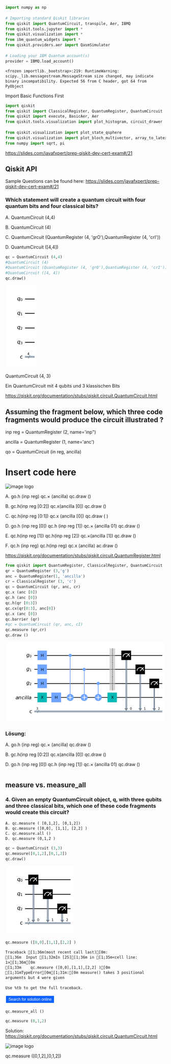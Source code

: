 ```python
import numpy as np

# Importing standard Qiskit libraries
from qiskit import QuantumCircuit, transpile, Aer, IBMQ
from qiskit.tools.jupyter import *
from qiskit.visualization import *
from ibm_quantum_widgets import *
from qiskit.providers.aer import QasmSimulator

# Loading your IBM Quantum account(s)
provider = IBMQ.load_account()
```

    <frozen importlib._bootstrap>:219: RuntimeWarning: scipy._lib.messagestream.MessageStream size changed, may indicate binary incompatibility. Expected 56 from C header, got 64 from PyObject


Import Basic Functions First


```python
import qiskit
from qiskit import ClassicalRegister, QuantumRegister, QuantumCircuit
from qiskit import execute, BasicAer, Aer
from qiskit.tools.visualization import plot_histogram, circuit_drawer

from qiskit.visualization import plot_state_qsphere
from qiskit.visualization import plot_bloch_multivector, array_to_latex
from numpy import sqrt, pi
```

https://slides.com/javafxpert/prep-qiskit-dev-cert-exam#/21

## Qiskit API

Sample Questions can be found here: 
https://slides.com/javafxpert/prep-qiskit-dev-cert-exam#/21


### Which statement will create a quantum circuit with four quantum bits and four classical bits?

A. QuantumCircuit (4,4)

B. QuantumCircuit (4)

С. QuantumCircuit (QuantumRegister (4, 'grO'),QuantumRegister (4, 'crI'))

D. QuantumCircuit ([4,4])




```python
qc = QuantumCircuit (4,4)
#QuantumCircuit (4)
#QuantumCircuit (QuantumRegister (4, 'grO'),QuantumRegister (4, 'crI'))
#QuantumCircuit ([4, 4])
qc.draw()
```




    
![png](output_5_0.png)
    



QuantumCircuit (4, 3) 

Ein QuantumCircuit mit 4 qubits und 3 klassischen Bits


https://qiskit.org/documentation/stubs/qiskit.circuit.QuantumCircuit.html

## Assuming the fragment below, which three code fragments would produce the circuit illustrated ?

inp reg = QuantumRegister (2, name='inp")

ancilla = QuantumRegister (1, name='anc')

qo = QuantumCircuit (in reg, ancilla)

# Insert code here

![image logo](/quiskit-python-samples/MyFirstSample/sampe-question-3.png)

A. go.h (inp reg)
qc.× (ancilla)
qc.draw ()

B. gc.h(inp reg [0:2])
qc.x(ancilla [0])
qc.draw ()

C. qc.h(inp reg [0:1])
qc.x (ancilla [0])
qc.draw ( )

D. go.h (inp reg [0]) qc.h (inp reg [1])
qc.× (ancilla 01)
qc.draw ()

E. qc.h(inp reg [1]) qc.h(inp reg [2])
qc.×(ancilla [1])
qc.draw ()

F. qc.h (inp reg) qc.h(inp reg)
qc.x (ancilla)
ac.draw ()


https://qiskit.org/documentation/stubs/qiskit.circuit.QuantumRegister.html




```python
from qiskit import QuantumRegister, ClassicalRegister, QuantumCircuit
qr = QuantumRegister (3,'g')
anc = QuantumRegister(1, 'ancilla')
cr = ClassicalRegister (3, 'c')
qc = QuantumCircuit (qr, anc, cr)
qc.x (anc [0])
qc.h (anc [0])
qc.h(qr [0:3])
qc.cx(qr[0:3], anc[0])
qc.x (anc [0])
qc.barrier (qr)
#qc = QuantumCircuit (qr, anc, cI)
qc.measure (qr,cr)
qc.draw ()
```




    
![png](output_8_0.png)
    



### Lösung:

A. 
    go.h (inp reg) qc.× (ancilla) qc.draw ()

B. 
    gc.h(inp reg [0:2]) qc.x(ancilla [0]) qc.draw ()

D. 
    go.h (inp reg [0]) qc.h (inp reg [1]) qc.× (ancilla 01) qc.draw ()


```python

```

## measure vs. measure_all
### 4. Given an empty QuantumCircuit object, q, with three qubits and three classical bits, which one of these code fragments would create this circuit?

    A. qc.measure ( [0,1,2], [0,1,2])
    B. qc.measure ([0,0], [1,1], [2,2] )
    C. qc.measure.all ()
    D. qc.measure (0,1,2 )



```python
qc = QuantumCircuit (3,3)
qc.measure([0,1,2],[0,1,2])
qc.draw()
```




    
![png](output_12_0.png)
    




```python
qc.measure ([0,0],[1,1],[2,2] )
```

    Traceback [1;36m(most recent call last)[0m:
    [1;36m  Input [1;32mIn [25][1;36m in [1;35m<cell line: 1>[1;36m[0m
    [1;33m    qc.measure ([0,0],[1,1],[2,2] )[0m
    [1;31mTypeError[0m[1;31m:[0m measure() takes 3 positional arguments but 4 were given
    
    Use %tb to get the full traceback.




<style>
.button {
  border: none;
  color: white;
  padding: 4px 8px;
  text-align: center;
  text-decoration: none;
  display: inline-block;
  font-size: 12px;
  margin: 4px 2px;
  transition-duration: 0.2s;
  cursor: pointer;
}
.iqx-button {
  background-color: #0f62fe; 
  color: white; 
}
.iqx-button:hover {
  background-color: #0043ce;
  color: white;
}
</style>
<a href="https://stackoverflow.com/search?q=TypeError: measure() takes 3 positional arguments but 4 were given" target='_blank'><button class='button iqx-button'>Search for solution online</button></a>




```python
qc.measure_all ()
```


```python
qc.measure (0,1,2)
```

Solution: https://qiskit.org/documentation/stubs/qiskit.circuit.QuantumCircuit.html

![image logo](/images_samples/measure_vs_measure_all.png)

qc.measure ([0,1,2],[0,1,2])
